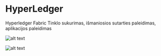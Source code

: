 # HyperLedger
Hyperledger Fabric Tinklo sukurimas, išmaniosios sutarties paleidimas, aplikacijos paleidimas


![alt text](http://url/to/img.png)


![alt text](http://url/to/img.png)
